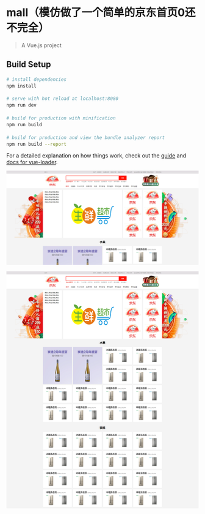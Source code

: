 # mall（模仿做了一个简单的京东首页0还不完全）

> A Vue.js project

## Build Setup

``` bash
# install dependencies
npm install

# serve with hot reload at localhost:8080
npm run dev

# build for production with minification
npm run build

# build for production and view the bundle analyzer report
npm run build --report
```

For a detailed explanation on how things work, check out the [guide](http://vuejs-templates.github.io/webpack/) and [docs for vue-loader](http://vuejs.github.io/vue-loader).

![预览](https://github.com/libaibuaidufu/-/raw/master/mall/static/jd-s.png)

![预览](https://github.com/libaibuaidufu/-/raw/master/mall/static/jd.png)